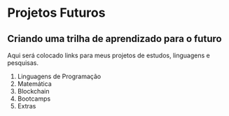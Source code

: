 # Projetos Futuros

## Criando uma trilha de aprendizado para o futuro

Aqui será colocado links para meus projetos de estudos, linguagens e pesquisas.

1. Linguagens de Programação
3. Matemática
4. Blockchain
5. Bootcamps
6. Extras
